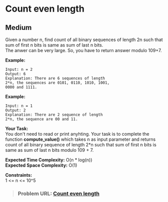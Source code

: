 # **Count even length**

## **Medium**

Given a number n, find count of all binary sequences of length 2n such that sum of first n bits is same as sum of last n bits.  
The anwer can be very large. So, you have to return answer modulo 109+7.

**Example:**

```
Input: n = 2
Output: 6
Explanation: There are 6 sequences of length
2*n, the sequences are 0101, 0110, 1010, 1001,
0000 and 1111.
```

**Example:**

```
Input: n = 1
Output: 2
Explanation: There are 2 sequence of length
2*n, the sequence are 00 and 11.
```

**Your Task:**  
You don't need to read or print anyhting. Your task is to complete the function **compute_value()** which takes n as input parameter and returns count of all binary sequence of length 2\*n such that sum of first n bits is same as sum of last n bits modulo 109 + 7.

**Expected Time Complexity:** O(n \* log(n))  
**Expected Space Complexity:** O(1)

**Constraints:**  
1 &lt;= n &lt;= 10^5

> ### **Problem URL: [Count even length](https://practice.geeksforgeeks.org/problems/count-even-length1907/1)**
